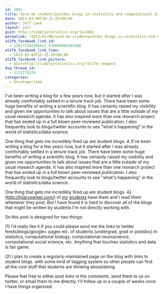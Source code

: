 ```yaml
---
id: 1081
title: Send me student/postdoc blogs in statistics and computational biology
date: 2013-03-08T10:15:23+00:00
author: Jeff Leek
layout: post
guid: http://simplystatistics.org/?p=1081
permalink: /2013/03/08/send-me-studentpostdoc-blogs-in-statistics-and-computational-biology/
al2fb_facebook_link_id:
  - 136171103105421_470839866305208
al2fb_facebook_link_time:
  - 2013-03-08T15:15:28+00:00
al2fb_facebook_link_picture:
  - post=http://simplystatistics.org/?al2fb_image=1
dsq_thread_id:
  - 1125175379
categories:
  - Uncategorized
---
```

I've been writing a blog for a few years now, but it started after I was already comfortably settled in a tenure track job. There have been some huge benefits of writing a scientific blog. It has certainly raised my visibility and given me opportunities to talk about issues that are a little outside of my usual research agenda. It has also inspired more than one research project that has ended up in a full blown peer-reviewed publication. I also frequently look to blogs/twitter accounts to see "what's happening" in the world of statistics/data science.

One thing that gets me incredibly fired up are student blogs. A [I've been writing a blog for a few years now, but it started after I was already comfortably settled in a tenure track job. There have been some huge benefits of writing a scientific blog. It has certainly raised my visibility and given me opportunities to talk about issues that are a little outside of my usual research agenda. It has also inspired more than one research project that has ended up in a full blown peer-reviewed publication. I also frequently look to blogs/twitter accounts to see "what's happening" in the world of statistics/data science.

One thing that gets me incredibly fired up are student blogs. A](http://hilaryparker.com/) of [my](http://alyssafrazee.wordpress.com/) [students](http://fellgernon.tumblr.com/) have them and I read them whenever they post. But I have found it is hard to discover all of the blogs that might be written by students I'm not directly working with.

So this post is designed for two things:

(1) I'd really like it if you could please send me the links to twitter feeds/blogs/google+ pages etc. of students (undergrad, grad or postdoc) in statistics, computational biology, computational neuroscience, computational social science, etc. Anything that touches statistics and data is fair game.

(2) I plan to create a regularly-maintained page on the blog with links to student blogs  with some kind of tagging system so other people can find all the cool stuff that students are thinking about/doing.

Please feel free to either post links in the comments, send them to us on twitter, or email them to me directly. I'll follow up in a couple of weeks once I have things organized.